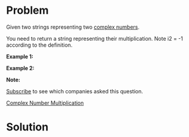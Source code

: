 
# Problem

Given two strings representing two [complex
numbers](https://en.wikipedia.org/wiki/Complex_number).

You need to return a string representing their multiplication. Note i2 = -1
according to the definition.

**Example 1:**  

**Example 2:**  

**Note:**

[Subscribe](/subscribe/) to see which companies asked this question.



[Complex Number Multiplication](https://leetcode.com/problems/complex-number-multiplication)

# Solution



